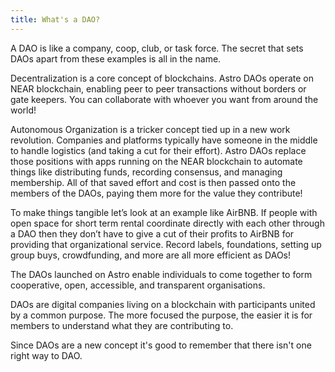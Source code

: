 ```yaml
---
title: What's a DAO?
---
```


A DAO is like a company, coop, club, or task force. The secret that sets DAOs apart from these examples is all in the name.

Decentralization is a core concept of blockchains. Astro DAOs operate on NEAR blockchain, enabling peer to peer transactions without borders or gate keepers. You can collaborate with whoever you want from around the world!

Autonomous Organization is a tricker concept tied up in a new work revolution. Companies and platforms typically have someone in the middle to handle logistics (and taking a cut for their effort). Astro DAOs replace those positions with apps running on the NEAR blockchain to automate things like distributing funds, recording consensus, and managing membership. All of that saved effort and cost is then passed onto the members of the DAOs, paying them more for the value they contribute!

To make things tangible let’s look at an example like AirBNB. If people with open space for short term rental coordinate directly with each other through a DAO then they don’t have to give a cut of their profits to AirBNB for providing that organizational service. Record labels, foundations, setting up group buys, crowdfunding, and more are all more efficient as DAOs!

The DAOs launched on Astro enable individuals to come together to form cooperative, open, accessible, and transparent organisations.

DAOs are digital companies living on a blockchain with participants united by a common purpose. The more focused the purpose, the easier it is for members to understand what they are contributing to.

Since DAOs are a new concept it's good to remember that there isn't one right way to DAO. 
